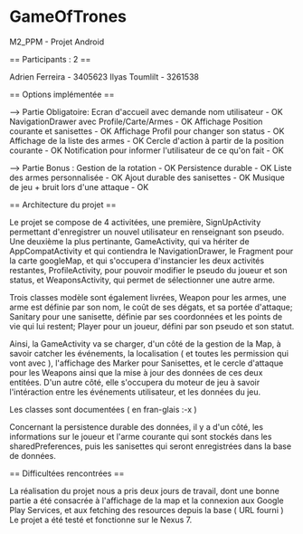 # GameOfTrones
M2_PPM - Projet Android

== Participants : 2 ==

   Adrien Ferreira - 3405623
   Ilyas  Toumlilt - 3261538
   
== Options implémentée ==

--> Partie Obligatoire:
    Ecran d'accueil avec demande nom utilisateur - OK
    NavigationDrawer avec Profile/Carte/Armes - OK
    Affichage Position courante et sanisettes - OK
    Affichage Profil pour changer son status - OK
    Affichage de la liste des armes - OK
    Cercle d'action à partir de la position courante - OK
    Notification pour informer l'utilisateur de ce qu'on fait - OK

--> Partie Bonus :
    Gestion de la rotation - OK
    Persistence durable - OK
    Liste des armes personnalisée - OK
    Ajout durable des sanisettes - OK
    Musique de jeu + bruit lors d'une attaque - OK

== Architecture du projet ==

   Le projet se compose de 4 activitées, une première, SignUpActivity
   permettant d'enregistrer un nouvel utilisateur en renseignant son
   pseudo. Une deuxième la plus pertinante, GameActivity, qui va hériter
   de AppCompatActivity et qui contiendra le NavigationDrawer, le Fragment
   pour la carte googleMap, et qui s'occupera d'instancier les deux activités
   restantes, ProfileActivity, pour pouvoir modifier le pseudo du joueur et
   son status, et WeaponsActivity, qui permet de sélectionner une autre
   arme.

   Trois classes modèle sont également livrées, Weapon pour les armes,
   une arme est définie par son nom, le coût de ses dégats, et sa portée
   d'attaque; Sanitary pour une sanisette, définie par ses coordonnées et les
   points de vie qui lui restent; Player pour un joueur, défini par son
   pseudo et son statut.

   Ainsi, la GameActivity va se charger, d'un côté de la gestion de la Map,
   à savoir catcher les événements, la localisation ( et toutes les 
   permission qui vont avec ), l'affichage des Marker pour Sanisettes, et
   le cercle d'attaque pour les Weapons ainsi que la mise à jour des données
   de ces deux entitées. D'un autre côté, elle s'occupera du moteur de jeu
   à savoir l'intéraction entre les événements utilisateur, et les données
   du jeu.

   Les classes sont documentées ( en fran-glais :-x )

   Concernant la persistence durable des données, il y a d'un côté, les
   informations sur le joueur et l'arme courante qui sont stockés dans
   les sharedPreferences, puis les sanisettes qui seront enregistrées
   dans la base de données.

== Difficultées rencontrées ==

   La réalisation du projet nous a pris deux jours de travail, dont une bonne
   partie a été consacrée à l'affichage de la map et la connexion aux Google
   Play Services, et aux fetching des resources depuis la base ( URL fourni )
   Le projet a été testé et fonctionne sur le Nexus 7.